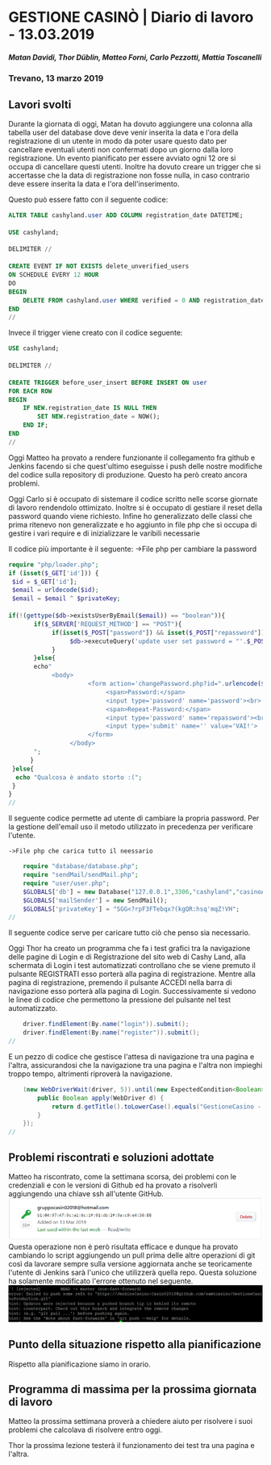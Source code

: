 # GESTIONE CASINÒ | Diario di lavoro - 13.03.2019
##### Matan Davidi, Thor Düblin, Matteo Forni, Carlo Pezzotti, Mattia Toscanelli
### Trevano, 13 marzo 2019

## Lavori svolti
Durante la giornata di oggi, Matan ha dovuto aggiungere una colonna alla tabella user del database dove deve venir inserita la data e l'ora della registrazione di un utente in modo da poter usare questo dato per cancellare eventuali utenti non confermati dopo un giorno dalla loro registrazione. Un evento pianificato per essere avviato ogni 12 ore si occupa di cancellare questi utenti. Inoltre ha dovuto creare un trigger che si accertasse che la data di registrazione non fosse nulla, in caso contrario deve essere inserita la data e l'ora dell'inserimento.

Questo può essere fatto con il seguente codice:
```SQL
ALTER TABLE cashyland.user ADD COLUMN registration_date DATETIME;

USE cashyland;

DELIMITER //

CREATE EVENT IF NOT EXISTS delete_unverified_users
ON SCHEDULE EVERY 12 HOUR
DO
BEGIN
	DELETE FROM cashyland.user WHERE verified = 0 AND registration_date <= subdate(NOW(), 1);
END
//
```

Invece il trigger viene creato con il codice seguente:

```SQL
USE cashyland;

DELIMITER //

CREATE TRIGGER before_user_insert BEFORE INSERT ON user
FOR EACH ROW
BEGIN
	IF NEW.registration_date IS NULL THEN
		SET NEW.registration_date = NOW();
    END IF;
END
//

```

Oggi Matteo ha provato a rendere funzionante il collegamento fra github e Jenkins facendo si che quest'ultimo eseguisse i push delle nostre modifiche del codice sulla repository di produzione. Questo ha però creato ancora problemi.

Oggi Carlo si è occupato di sistemare il codice scritto nelle scorse giornate di lavoro rendendolo ottimizato. Inoltre si è occupato di gestiare il reset della password quando viene richiesto. Infine ho generalizzato delle classi che prima ritenevo non generalizzate e ho aggiunto in file php che si occupa di gestire i vari require e di inizializzare le varibili necessarie

Il codice più importante è il seguente:
	->File php per cambiare la password
```Php
require "php/loader.php";
if (isset($_GET['id'])) {
 $id = $_GET['id'];
 $email = urldecode($id);
 $email = $email ^ $privateKey;

if(!(gettype($db->existsUserByEmail($email)) == "boolean")){
       if($_SERVER['REQUEST_METHOD'] == "POST"){
            if(isset($_POST["password"]) && isset($_POST["repassword"])){
                 $db->executeQuery('update user set password = "'.$_POST["password"].'" where email = "'.$email.'"');
            }
       }else{
       echo"
            <body>
                      <form action='changePassword.php?id=".urlencode($email^$privateKey)."' method='post'>
                           <span>Password:</span>
                           <input type='password' name='password'><br>
                           <span>Repeat-Password:</span>
                           <input type='password' name='repassword'><br>
                           <input type='submit' name='' value='VAI!'>
                      </form>
                 </body>
       ";
      }
 }else{
  echo "Qualcosa è andato storto :(";
 }
}
//

```
Il seguente codice permette ad utente di cambiare la propria password. Per la gestione dell'email uso il metodo utilizzato in precedenza per verificare l'utente.

	->File php che carica tutto il neessario
```Php
	require "database/database.php";
	require "sendMail/sendMail.php";
	require "user/user.php";
	$GLOBALS['db'] = new Database("127.0.0.1",3306,"cashyland","casinoAdmin","Casin02018");
	$GLOBALS['mailSender'] = new SendMail();
	$GLOBALS['privateKey'] = "SGG<?rpF3FTebqx?(kgQR:hsq'mqZ!VH";
//

```
Il seguente codice serve per caricare tutto ciò che penso sia necessario.

Oggi Thor ha creato un programma che fa i test grafici tra la navigazione delle pagine di Login e di Registrazione del sito web di Cashy Land, alla schermata di Login i test automatizzati controllano che se viene premuto il pulsante REGISTRATI esso porterà alla pagina di registrazione.
Mentre alla pagina di registrazione, premendo il pulsante ACCEDI nella barra di navigazione esso porterà alla pagina di Login.
Successivamente si vedono le linee di codice che permettono la pressione del pulsante nel test automatizzato.

```Java
	driver.findElement(By.name("login")).submit();
	driver.findElement(By.name("register")).submit();
//
```
E un pezzo di codice che gestisce l'attesa di navigazione tra una pagina e l'altra, assicurandosi che la navigazione tra una pagina e l'altra non impieghi troppo tempo, altrimenti riproverà la navigazione.

```Java
	(new WebDriverWait(driver, 5)).until(new ExpectedCondition<Boolean>() {
		public Boolean apply(WebDriver d) {
			return d.getTitle().toLowerCase().equals("GestioneCasino - Registrazione");
		}
	});
//
```

##  Problemi riscontrati e soluzioni adottate

Matteo ha riscontrato, come la settimana scorsa, dei problemi con le credenziali e con le versioni di Github ed ha provato a risolverli aggiungendo una chiave ssh all'utente GitHub.
![Chiave ssh Jenkins user](../media/SSHKeyJenkinsUser.png)
Questa operazione non è però risultata efficace e dunque ha provato cambiando lo script aggiungendo un pull prima delle altre operazioni di git così da lavorare sempre sulla versione aggiornata anche se teoricamente l'utente di Jenkins sarà l'unico che utilizzerà quella repo. Questa soluzione ha solamente modificato l'errore ottenuto nel seguente.
![Error Push Jenkins](../media/GitPush&PullError.png)

##  Punto della situazione rispetto alla pianificazione
Rispetto alla pianificazione siamo in orario.

## Programma di massima per la prossima giornata di lavoro
Matteo la prossima settimana proverà a chiedere aiuto per risolvere i suoi problemi che calcolava di risolvere entro oggi.

Thor la prossima lezione testerà il funzionamento dei test tra una pagina e l'altra.
